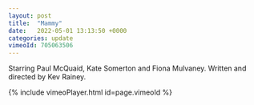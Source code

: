 ```yaml
---
layout: post
title:  "Mammy"
date:   2022-05-01 13:13:50 +0000
categories: update
vimeoId: 705063506
---
```


Starring  Paul McQuaid, Kate Somerton and Fiona Mulvaney. Written and directed by Kev Rainey.

{% include vimeoPlayer.html id=page.vimeoId %}